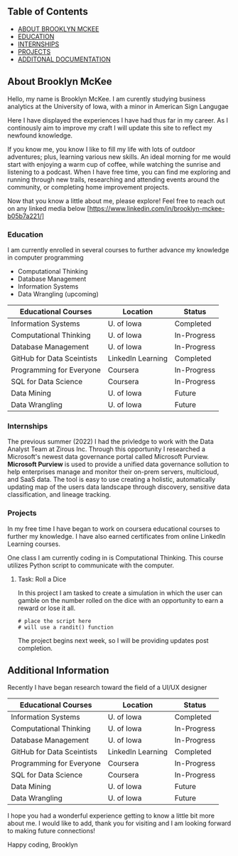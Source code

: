 ## Table of Contents

- [ABOUT BROOKLYN MCKEE](#About-Brooklyn-McKee)
- [EDUCATION](#Education)
- [INTERNSHIPS](#Internships)
- [PROJECTS](#Projects)
- [ADDITONAL DOCUMENTATION](#Additional-Informations)


## About Brooklyn McKee

Hello, my name is Brooklyn McKee. I am curently studying business analytics at the University of Iowa, with a minor in American Sign Langugae

Here I have displayed the experiences I have had thus far in my career. As I continously aim to improve my craft I will update this site to reflect my newfound knowledge.

If you know me, you know I like to fill my life with lots of outdoor adventures; plus, learning various new skills. An ideal morning for me would start with enjoying a warm cup of coffee, while watching the sunrise and listening to a podcast. When I have free time, you can find me exploring and running through new trails, researching and attending events around the community, or completing home improvement projects.

Now that you know a little about me, please explore! Feel free to reach out on any linked media below
[https://www.linkedin.com/in/brooklyn-mckee-b05b7a221/]



### Education

I am currently enrolled in several courses to further advance my knowledge in computer programming
  - Computational Thinking
  - Database Management
  - Information Systems
  - Data Wrangling (upcoming)

Educational Courses | Location | Status
-------------|-------------|------
Information Systems | U. of Iowa | Completed
Computational Thinking | U. of Iowa | In-Progress
Database Management | U. of Iowa | In-Progress
GitHub for Data Sceintists | LinkedIn Learning | Completed
Programming for Everyone | Coursera | In-Progress
SQL for Data Science | Coursera | In-Progress
Data Mining | U. of Iowa | Future
Data Wrangling | U. of Iowa | Future


### Internships

The previous summer (2022) I had the privledge to work with the Data Analyst Team at Zirous Inc. Through this opportunity I researched a Microsoft's newest data governance portal called Microsoft Purview. **Microsoft Purview** is used to provide a unified data governance sollution to help enterprises manage and monitor their on-prem servers, multicloud, and SaaS data. The tool is easy to use creating a holistic, automatically updating map of the users data landscape through discovery, sensitive data classification, and lineage tracking. 




### Projects
In my free time I have began to work on coursera educational courses to further my knowledge. I have also earned certificates from online LinkedIn Learning courses. 

One class I am currently coding in is Computational Thinking. This course utilizes Python script to communicate with the computer.

1.  Task: Roll a Dice

    In this project I am tasked to create a simulation in which the user can gamble on the number 
    rolled on the dice with an opportunity to earn a reward or lose it all. 

        # place the script here
        # will use a randit() function
       

    The project begins next week, so I will be providing updates post completion. 



## Additional Information

Recently I have began research toward the field of a UI/UX designer


Educational Courses | Location | Status
-------------|-------------|------
Information Systems | U. of Iowa | Completed
Computational Thinking | U. of Iowa | In-Progress
Database Management | U. of Iowa | In-Progress
GitHub for Data Sceintists | LinkedIn Learning | Completed
Programming for Everyone | Coursera | In-Progress
SQL for Data Science | Coursera | In-Progress
Data Mining | U. of Iowa | Future
Data Wrangling | U. of Iowa | Future


I hope you had a wonderful experience getting to know a little bit more about me. I would like to add, thank you for visiting and I am looking forward to making future connections!

Happy coding,
Brooklyn





